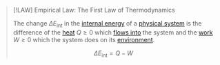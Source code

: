 >[!LAW] Empirical Law: The First Law of Thermodynamics
>
>The change $\Delta E_{\text{int}}$ in the [internal energy](Internal%20Energy.md) of a [physical system](../Physical%20Systems/Physical%20System.md) is the difference of the [heat](Heat.md) $Q \ge 0$ which [flows into](Heat%20Transfer.md) the system and the [work](../Mechanics/Energy/Work.md) $W \ge 0$ which the system does on its [environment](../Physical%20Systems/Physical%20System.md).
>
>$$\Delta E_{\text{int}} = Q - W$$
>